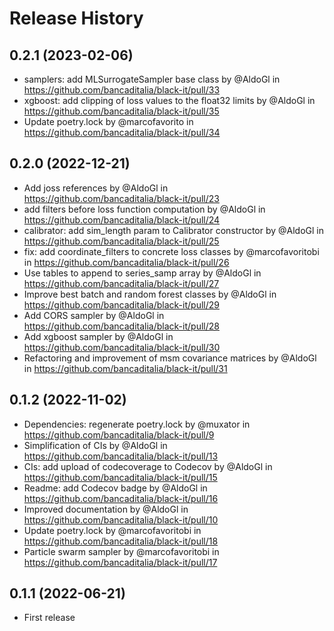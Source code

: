 Release History
===============


0.2.1 (2023-02-06)
------------------
* samplers: add MLSurrogateSampler base class by @AldoGl in https://github.com/bancaditalia/black-it/pull/33
* xgboost: add clipping of loss values to the float32 limits by @AldoGl in https://github.com/bancaditalia/black-it/pull/35
* Update poetry.lock by @marcofavorito in https://github.com/bancaditalia/black-it/pull/34

0.2.0 (2022-12-21)
------------------
* Add joss references by @AldoGl in https://github.com/bancaditalia/black-it/pull/23
* add filters before loss function computation by @AldoGl in https://github.com/bancaditalia/black-it/pull/24
* calibrator: add sim_length param to Calibrator constructor by @AldoGl in https://github.com/bancaditalia/black-it/pull/25
* fix: add coordinate_filters to concrete loss classes by @marcofavoritobi in https://github.com/bancaditalia/black-it/pull/26
* Use tables to append to series_samp array by @AldoGl in https://github.com/bancaditalia/black-it/pull/27
* Improve best batch and random forest classes by @AldoGl in https://github.com/bancaditalia/black-it/pull/29
* Add CORS sampler by @AldoGl in https://github.com/bancaditalia/black-it/pull/28
* Add xgboost sampler by @AldoGl in https://github.com/bancaditalia/black-it/pull/30
* Refactoring and improvement of msm covariance matrices by @AldoGl in https://github.com/bancaditalia/black-it/pull/31

0.1.2 (2022-11-02)
------------------
* Dependencies: regenerate poetry.lock by @muxator in https://github.com/bancaditalia/black-it/pull/9
* Simplification of CIs by @AldoGl in https://github.com/bancaditalia/black-it/pull/13
* CIs: add upload of codecoverage to Codecov by @AldoGl in https://github.com/bancaditalia/black-it/pull/15
* Readme: add Codecov badge by @AldoGl in https://github.com/bancaditalia/black-it/pull/16
* Improved documentation by @AldoGl in https://github.com/bancaditalia/black-it/pull/10
* Update poetry.lock by @marcofavoritobi in https://github.com/bancaditalia/black-it/pull/18
* Particle swarm sampler by @marcofavoritobi in https://github.com/bancaditalia/black-it/pull/17

0.1.1 (2022-06-21)
------------------
* First release
